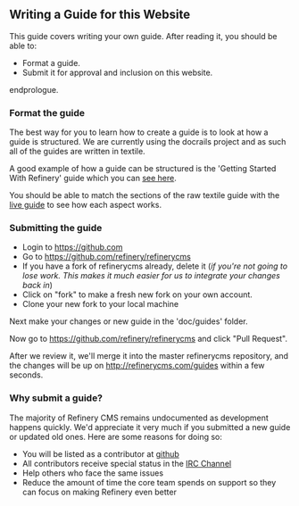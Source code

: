 Writing a Guide for this Website
--------------------------------

This guide covers writing your own guide. After reading it, you should
be able to:

-   Format a guide.
-   Submit it for approval and inclusion on this website.

endprologue.

### Format the guide

The best way for you to learn how to create a guide is to look at how a
guide is structured. We are currently using the docrails project and as
such all of the guides are written in textile.

A good example of how a guide can be structured is the 'Getting Started
With Refinery' guide which you can [see
here](https://raw.github.com/refinery/refinerycms/master/doc/guides/1%20-%20Getting%20Started/2%20-%20Getting%20Started.textile).

You should be able to match the sections of the raw textile guide with
the [live guide](/guides/getting-started/) to see how each aspect works.

### Submitting the guide

-   Login to <https://github.com>
-   Go to <https://github.com/refinery/refinerycms>
-   If you have a fork of refinerycms already, delete it (*if you're not
    going to lose work. This makes it much easier for us to integrate
    your changes back in*)
-   Click on "fork" to make a fresh new fork on your own account.
-   Clone your new fork to your local machine

Next make your changes or new guide in the 'doc/guides' folder.

Now go to <https://github.com/refinery/refinerycms> and click "Pull
Request".

After we review it, we'll merge it into the master refinerycms
repository, and the changes will be up on http://refinerycms.com/guides
within a few seconds.

### Why submit a guide?

The majority of Refinery CMS remains undocumented as development happens
quickly. We'd appreciate it very much if you submitted a new guide or
updated old ones. Here are some reasons for doing so:

-   You will be listed as a contributor at
    [github](https://github.com/refinery/refinerycms/contributors)
-   All contributors receive special status in the [IRC
    Channel](irc://irc.freenode.net/refinerycms)
-   Help others who face the same issues
-   Reduce the amount of time the core team spends on support so they
    can focus on making Refinery even better

